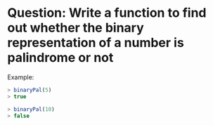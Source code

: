 # Question: Write a function to find out whether the binary representation of a number is palindrome or not

Example:

```javascript
> binaryPal(5)
> true

> binaryPal(10)
> false
```
